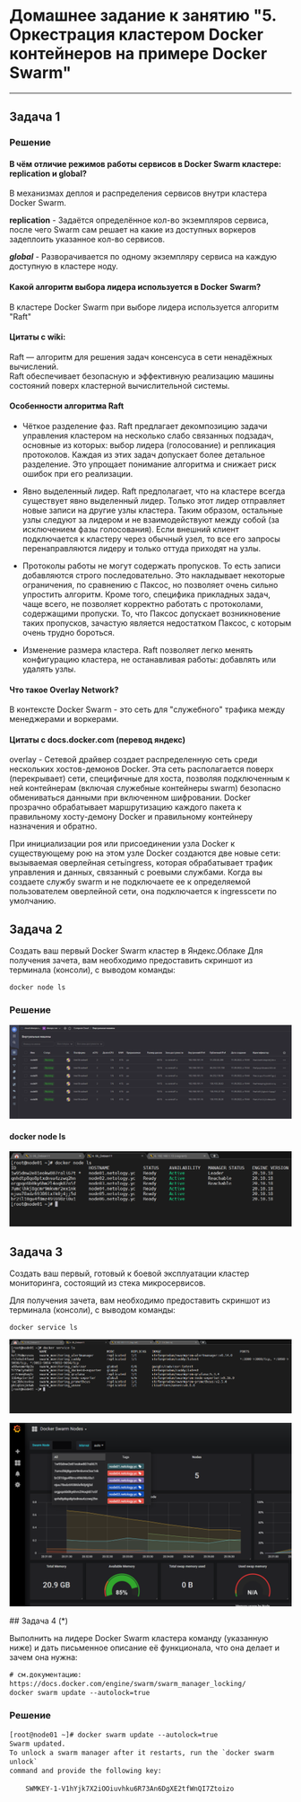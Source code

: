 # Домашнее задание к занятию "5. Оркестрация кластером Docker контейнеров на примере Docker Swarm"

---

## Задача 1

### Решение     
#### В чём отличие режимов работы сервисов в Docker Swarm кластере: replication и global?
В механизмах деплоя и распределения сервисов внутри кластера Docker Swarm.

**replication** - Задаётся определённое кол-во экземпляров сервиса, после чего Swarm сам решает на какие из доступных воркеров задеплоить указанное кол-во сервисов.

***global*** - Разворачивается по одному экземпляру сервиса на каждую доступную в кластере ноду.

#### Какой алгоритм выбора лидера используется в Docker Swarm?  
В кластере Docker Swarm при выборе лидера используется алгоритм "Raft"  
#### Цитаты с wiki:     
Raft — алгоритм для решения задач консенсуса в сети ненадёжных вычислений.      
Raft обеспечивает безопасную и эффективную реализацию машины состояний поверх кластерной вычислительной системы.    

#### Особенности алгоритма Raft
- Чёткое разделение фаз. Raft предлагает декомпозицию задачи управления кластером на несколько слабо связанных подзадач, основные из которых: выбор лидера (голосование) и репликация протоколов. Каждая из этих задач допускает более детальное разделение. Это упрощает понимание алгоритма и снижает риск ошибок при его реализации.       

- Явно выделенный лидер. Raft предполагает, что на кластере всегда существует явно выделенный лидер. Только этот лидер отправляет новые записи на другие узлы кластера. Таким образом, остальные узлы следуют за лидером и не взаимодействуют между собой (за исключением фазы голосования). Если внешний клиент подключается к кластеру через обычный узел, то все его запросы перенаправляются лидеру и только оттуда приходят на узлы.  

- Протоколы работы не могут содержать пропусков. То есть записи добавляются строго последовательно. Это накладывает некоторые ограничения, по сравнению с Паксос, но позволяет очень сильно упростить алгоритм. Кроме того, специфика прикладных задач, чаще всего, не позволяет корректно работать с протоколами, содержащими пропуски. То, что Паксос допускает возникновение таких пропусков, зачастую является недостатком Паксос, с которым очень трудно бороться.  

- Изменение размера кластера. Raft позволяет легко менять конфигурацию кластера, не останавливая работы: добавлять или удалять узлы.  

#### Что такое Overlay Network? 
В контексте Docker Swarm - это сеть для "служебного" трафика между менеджерами и воркерами.     
#### Цитаты с docs.docker.com (перевод яндекс)       

overlay - Сетевой драйвер создает распределенную сеть среди нескольких хостов-демонов Docker. Эта сеть располагается поверх (перекрывает) сети, специфичные для хоста, позволяя подключенным к ней контейнерам (включая служебные контейнеры swarm) безопасно обмениваться данными при включенном шифровании. Docker прозрачно обрабатывает маршрутизацию каждого пакета к правильному хосту-демону Docker и правильному контейнеру назначения и обратно.       

При инициализации роя или присоединении узла Docker к существующему рою на этом узле Docker создаются две новые сети:   
вызываемая оверлейная сетьingress, которая обрабатывает трафик управления и данных, связанный с роевыми службами. 
Когда вы создаете службу swarm и не подключаете ее к определяемой пользователем оверлейной сети, она подключается к ingressсети по умолчанию.   

## Задача 2

Создать ваш первый Docker Swarm кластер в Яндекс.Облаке
Для получения зачета, вам необходимо предоставить скриншот из терминала (консоли), с выводом команды:
```
docker node ls
```
### Решение    

<p align="center"><img src="./assets/1.png"></p>

#### docker node ls
<p align="center"><img src="./assets/3.png"></p>

## Задача 3    

Создать ваш первый, готовый к боевой эксплуатации кластер мониторинга, состоящий из стека микросервисов.

Для получения зачета, вам необходимо предоставить скриншот из терминала (консоли), с выводом команды:
```
docker service ls
```
<p align="center"><img src="./assets/4.png"></p>

<p align="center"><img src="./assets/2.png"></p>
## Задача 4 (*)

Выполнить на лидере Docker Swarm кластера команду (указанную ниже) и дать письменное описание её функционала, что она делает и зачем она нужна:
```
# см.документацию: https://docs.docker.com/engine/swarm/swarm_manager_locking/
docker swarm update --autolock=true
```
### Решение
```
[root@node01 ~]# docker swarm update --autolock=true
Swarm updated.
To unlock a swarm manager after it restarts, run the `docker swarm unlock`
command and provide the following key:

    SWMKEY-1-V1hYjk7X2iOOiuvhku6R73An6DgXE2tfWnQI7Ztoizo
```
